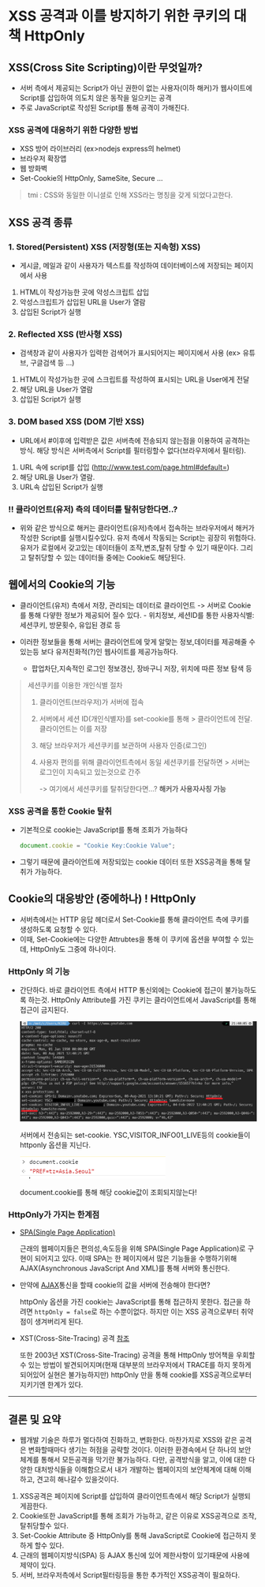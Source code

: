 # XSS 공격과 이를 방지하기 위한 쿠키의 대책 HttpOnly

## XSS(Cross Site Scripting)이란 무엇일까?

- 서버 측에서 제공되는 Script가 아닌 권한이 없는 사용자(이하 해커)가 웹사이트에 Script를 삽입하여 의도치 않은 동작을 일으키는 공격
- 주로 JavaScript로 작성된 Script를 통해 공격이 가해진다.

### XSS 공격에 대응하기 위한 다양한 방법

- XSS 방어 라이브러리 (ex>nodejs express의 helmet)
- 브라우저 확장앱
- 웹 방화벽
- Set-Cookie의 HttpOnly, SameSite, Secure ...

> tmi : CSS와 동일한 이니셜로 인해 XSS라는 명칭을 갖게 되었다고한다.

## XSS 공격 종류

### 1. Stored(Persistent) XSS (저장형(또는 지속형) XSS)

- 게시글, 메일과 같이 사용자가 텍스트를 작성하여 데이터베이스에 저장되는 페이지에서 사용

1.  HTML이 작성가능한 곳에 악성스크립트 삽입
2.  악성스크립트가 삽입된 URL을 User가 열람
3.  삽입된 Script가 실행

### 2. Reflected XSS (반사형 XSS)

- 검색창과 같이 사용자가 입력한 검색어가 표시되어지는 페이지에서 사용 (ex> 유튜브, 구글검색 등 ...)

1.  HTML이 작성가능한 곳에 스크립트를 작성하여 표시되는 URL을 User에게 전달
2.  해당 URL을 User가 열람
3.  삽입된 Script가 실행

### 3. DOM based XSS (DOM 기반 XSS)

- URL에서 #이후에 입력받은 값은 서버측에 전송되지 않는점을 이용하여 공격하는 방식. 해당 방식은 서버측에서 Script를 필터링할수 없다(브라우저에서 필터링).

1. URL 속에 script를 삽입 (http://www.test.com/page.html#default=<script>alert("XSS공격")</script>)
2. 해당 URL을 User가 열람.
3. URL속 삽입된 Script가 실행

### !! 클라이언트(유저) 측의 데이터를 탈취당한다면..?

- 위와 같은 방식으로 해커는 클라이언트(유저)측에서 접속하는 브라우저에서 해커가 작성한 Script를 실행시킬수있다. 유저 측에서 작동되는 Script는 굉장히 위험하다. 유저가 로컬에서 갖고있는 데이터들이 조작,변조,탈취 당할 수 있기 때문이다. 그리고 탈취당할 수 있는 데이터들 중에는 Cookie도 해당된다.

## 웹에서의 Cookie의 기능

- 클라이언트(유저) 측에서 저장, 관리되는 데이터로
  클라이언트 -> 서버로 Cookie를 통해 다얗한 정보가 제공되어 질수 있다. - 위치정보, 세션ID를 통한 사용자식별: 세션쿠키, 방문횟수, 유입된 경로 등

- 이러한 정보들을 통해 서버는 클라이언트에 맞게 알맞는 정보,데이터를 제공해줄 수 있는등 보다 유저친화적(?)인 웹사이트를 제공가능하다.
  - 팝업차단,지속적인 로그인 정보갱신, 장바구니 저장, 위치에 따른 정보 탐색 등

> 세션쿠키를 이용한 개인식별 절차
>
> 1. 클라이언트(브라우저)가 서버에 접속
>
> 2. 서버에서 세션 ID(개인식별자)를 set-cookie를 통해 > 클라이언트에 전달. 클라이언트는 이를 저장
>
> 3. 해당 브라우저가 세션쿠키를 보관하며 사용자 인증(로그인)
>
> 4. 사용자 편의를 위해 클라이언트측에서 동일 세션쿠키를 전달하면 > 서버는 로그인이 지속되고 있는것으로 간주
>
>    -> 여기에서 세션쿠키를 탈취당한다면…? **해커가 사용자사칭 가능**

### XSS 공격을 통한 Cookie 탈취

- 기본적으로 cookie는 JavaScript를 통해 조회가 가능하다
  ```javascript
  document.cookie = "Cookie Key:Cookie Value";
  ```
- 그렇기 때문에 클라이언트에 저장되있는 cookie 데이터 또한 XSS공격을 통해 탈취가 가능하다.

## Cookie의 대응방안 (중에하나) ! HttpOnly

- 서버측에서는 HTTP 응답 헤더로서 Set-Cookie를 통해 클라이언트 측에 쿠키를 생성하도록 요청할 수 있다.
- 이때, Set-Cookie에는 다양한 Attrubtes을 통해 이 쿠키에 옵션을 부여할 수 있는데, HttpOnly도 그중에 하나이다.

### HttpOnly 의 기능

- 간단하다. 바로 클라이언트 측에서 HTTP 통신외에는 Cookie에 접근이 불가능하도록 하는것. HttpOnly Attribute를 가진 쿠키는 클라이언트에서 JavaScript를 통해 접근이 금지된다.

  ![http응답헤더들](./image/image1.png)

  서버에서 전송되는 set-cookie. YSC,VISITOR_INFO01_LIVE등의 cookie들이 httponly 옵션을 지닌다.

  ![document.cookie를 통한 조회](./image/image2.png)

  document.cookie를 통해 해당 cookie값이 조회되지않는다!

### HttpOnly가 가지는 한계점

- [SPA(Single Page Application)](https://dev-dain.tistory.com/46)

  근래의 웹페이지들은 편의성,속도등을 위해 SPA(Single Page Application)로 구현이 되어지고 있다. 이때 SPA는 한 페이지에서 많은 기능들을 수행하기위해 AJAX(Asynchronous JavaScript And XML)를 통해 서버와 통신한다.

- 만약에 [AJAX](https://developer.mozilla.org/en-US/docs/Web/Guide/AJAX/Getting_Started)통신을 할때 cookie의 값을 서버에 전송해야 한다면?

  httpOnly 옵션을 가진 cookie는 JavaScript를 통해 접근하지 못한다. 접근을 하려면 `httpOnly = false`로 하는 수뿐이없다. 하지만 이는 XSS 공격으로부터 취약점이 생겨버리게 된다.

- XST(Cross-Site-Tracing) 공격 [참조](https://webhack.dynu.net/?idx=20161111.001)

  또한 2003년 XST(Cross-Site-Tracing) 공격을 통해 HttpOnly 방어책을 우회할수 있는 방법이 발견되어지며(현재 대부분의 브라우저에서 TRACE를 하지 못하게 되어있어 실현은 불가능하지만) httpOnly 만을 통해 cookie를 XSS공격으로부터 지키기엔 한계가 있다.

---

## 결론 및 요약

- 웹개발 기술은 하루가 멀다하여 진화하고, 변화한다. 마찬가지로 XSS와 같은 공격은 변화할때마다 생기는 허점을 공략할 것이다. 이러한 환경속에서 단 하나의 보안체계를 통해서 모든공격을 막기란 불가능하다. 다만, 공격방식을 알고, 이에 대한 다양한 대처방식들을 이해함으로서 내가 개발하는 웹페이지의 보안체계에 대해 이해하고, 견고히 해나갈수 있을것이다.

1. XSS공격은 페이지에 Script를 삽입하여 클라이언트측에서 해당 Script가 실행되게끔한다.
2. Cookie또한 JavaScript를 통해 조회가 가능하고, 같은 이유로 XSS공격으로 조작,탈취당할수 있다.
3. Set-Cookie Attribute 중 HttpOnly를 통해 JavaScript로 Cookie에 접근하지 못하게 할수 있다.
4. 근래의 웹페이지방식(SPA) 등 AJAX 통신에 있어 제한사항이 있기때문에 사용에 제약이 있다.
5. 서버, 브라우저측에서 Script필터링등을 통한 추가적인 XSS공격이 필요하다.
